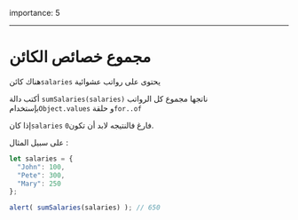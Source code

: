 importance: 5

---

# مجموع خصائص الكائن

هناك كائن`salaries` يحتوى على رواتب عشوائية 

أكتب دالة `sumSalaries(salaries)`  ناتجها مجموع كل الرواتب بإستخدام`Object.values` و حلقة`for..of`
   
إذا كان`salaries` فارغ فالنتيجه لابد أن تكون`0`.

على سبيل المثال :
```js
let salaries = {
  "John": 100,
  "Pete": 300,
  "Mary": 250
};

alert( sumSalaries(salaries) ); // 650
```

